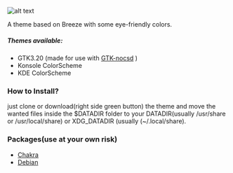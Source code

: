  ![alt text](https://raw.githubusercontent.com/sixsixfive/Hedera/master/.Screenshot.png "Preview") 

A theme based on Breeze with some eye-friendly colors.

##### Themes available:

* GTK3.20 (made for use with [GTK-nocsd](https://github.com/PCMan/gtk3-nocsd) )
* Konsole ColorScheme
* KDE ColorScheme

### How to Install?

just clone or download(right side green button) the theme and move the wanted files inside the $DATADIR folder to your DATADIR(usually /usr/share or /usr/local/share) or XDG_DATADIR (usually (~/.local/share).

### Packages(use at your own risk)

* [Chakra](https://chakraos.org/ccr/packages.php?ID=7737)
* [Debian](https://github.com/sixsixfive/Hedera/raw/master/dist/hedera_current.deb)
